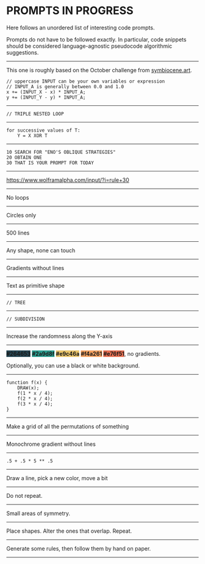 # PROMPTS IN PROGRESS

Here follows an unordered list of interesting code prompts.

Prompts do not have to be followed exactly. In particular, code snippets should be considered language-agnostic pseudocode algorithmic suggestions.

---

This one is roughly based on the October challenge from [symbiocene.art](https://symbiocene.art).

```
// uppercase INPUT can be your own variables or expression
// INPUT_A is generally between 0.0 and 1.0
x += (INPUT_X - x) * INPUT_A;
y += (INPUT_Y - y) * INPUT_A;
```

---

```
// TRIPLE NESTED LOOP
```

---

```
for successive values of T:
    Y = X XOR T
```

---

```
10 SEARCH FOR "ENO'S OBLIQUE STRATEGIES"
20 OBTAIN ONE
30 THAT IS YOUR PROMPT FOR TODAY
```

---

https://www.wolframalpha.com/input/?i=rule+30

---

No loops

---

Circles only

---

500 lines

---

Any shape, none can touch

---

Gradients without lines

---

Text as primitive shape

---

```
// TREE
```

---

```
// SUBDIVISION
```

---

Increase the randomness along the Y-axis

---

<b style="background-color: #264653">#264653</b>
<b style="background-color: #2a9d8f">#2a9d8f</b>
<b style="background-color: #e9c46a">#e9c46a</b>
<b style="background-color: #f4a261">#f4a261</b>
<b style="background-color: #e76f51">#e76f51</b>, no gradients. 

Optionally, you can use a black or white background.

---

```
function f(x) { 
    DRAW(x); 
    f(1 * x / 4); 
    f(2 * x / 4); 
    f(3 * x / 4); 
}
```

---

Make a grid of all the permutations of something

---

Monochrome gradient without lines

---

```
.5 + .5 * 5 ** .5
```

---

Draw a line, pick a new color, move a bit

---

Do not repeat.

---

Small areas of symmetry.

---

Place shapes. Alter the ones that overlap. Repeat.

---

Generate some rules, then follow them by hand on paper.

---

